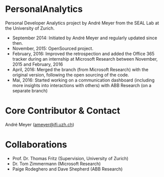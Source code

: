 # PersonalAnalytics
Personal Developer Analytics project by André Meyer from the SEAL Lab at the University of Zurich.

- September 2014: Initiated by André Meyer and regularly updated since then.
- November, 2015: OpenSourced project.
- February, 2016: Improved the retrospection and added the Office 365 tracker during an internship at Microsoft Research between November, 2015 and February, 2016
- April, 2016: Merged the branch (from Microsoft Research) with the original version, following the open sourcing of the code.
- Mai, 2016: Started working on a communication dashboard (including more insights into interactions with others) with ABB Research (on a separate branch)

# Core Contributor & Contact
André Meyer (ameyer@ifi.uzh.ch)

# Collaborations
- Prof. Dr. Thomas Fritz (Supervision, University of Zurich)
- Dr. Tom Zimmermann (Microsoft Research)
- Paige Rodeghero and Dave Shepherd (ABB Research)
